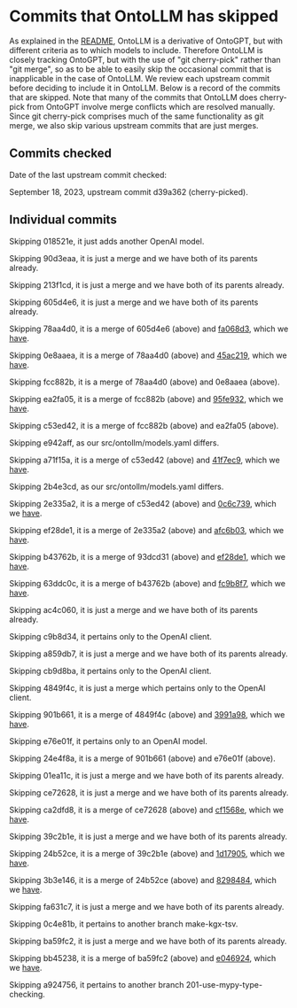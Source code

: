 # Commits that OntoLLM has skipped

As explained in the [README](README.md), OntoLLM is a derivative of OntoGPT, but with different criteria as to which models to include.  Therefore OntoLLM is closely tracking OntoGPT, but with the use of "git cherry-pick" rather than "git merge", so as to be able to easily skip the occasional commit that is inapplicable in the case of OntoLLM.  We review each upstream commit before deciding to include it in OntoLLM.  Below is a record of the commits that are skipped.  Note that many of the commits that OntoLLM does cherry-pick from OntoGPT involve merge conflicts which are resolved manually. Since git cherry-pick comprises much of the same functionality as git merge, we also skip various upstream commits that are just merges.

## Commits checked

Date of the last upstream commit checked:

September 18, 2023, upstream commit d39a362 (cherry-picked).

## Individual commits

Skipping 018521e, it just adds another OpenAI model.

Skipping 90d3eaa, it is just a merge and we have both of its parents already.

Skipping 213f1cd, it is just a merge and we have both of its parents already.

Skipping 605d4e6, it is just a merge and we have both of its parents already.

Skipping 78aa4d0, it is a merge of 605d4e6 (above) and [fa068d3](https://github.com/monarch-initiative/ontogpt/commit/fa068d38e4de5c0eebfd0ed2a4b9161f64df0399), which we [have](https://github.com/monarch-initiative/ontogpt/commit/1bd84e953985be32e872320de131987c4cadffcd).

Skipping 0e8aaea, it is a merge of 78aa4d0 (above) and [45ac219](https://github.com/monarch-initiative/ontogpt/commit/45ac219eaba367fe7ae2c5cd2d51248aff4fc775), which we [have](https://github.com/monarch-initiative/ontogpt/commit/f60b75a00b8b0826ecd0c0b705ab48401c01cd42).

Skipping fcc882b, it is a merge of 78aa4d0 (above) and 0e8aaea (above).

Skipping ea2fa05, it is a merge of fcc882b (above) and [95fe932](https://github.com/monarch-initiative/ontogpt/commit/95fe9324f583fcac7afd7aa4fb648914c537f4d0), which we [have](https://github.com/monarch-initiative/ontogpt/commit/07a7eb1001acdc3e55869f7e95f6c09e8e7ab7dc).

Skipping c53ed42, it is a merge of fcc882b (above) and ea2fa05 (above).

Skipping e942aff, as our src/ontollm/models.yaml differs.

Skipping a71f15a, it is a merge of c53ed42 (above) and [41f7ec9](https://github.com/monarch-initiative/ontogpt/commit/41f7ec9961a60724353ab828cad020a03e83d9ed), which we [have](https://github.com/monarch-initiative/ontogpt/commit/df9d13f4ae51114f2c721878d5259834312be879).

Skipping 2b4e3cd, as our src/ontollm/models.yaml differs.

Skipping 2e335a2, it is a merge of c53ed42 (above) and [0c6c739](https://github.com/monarch-initiative/ontogpt/commit/0c6c739d7a2165f7241ee7d99d21d55dac43b862), which we [have](https://github.com/monarch-initiative/ontogpt/commit/7725f23ddc161304026c85b538423fee6de9cb30).

Skipping ef28de1, it is a merge of 2e335a2 (above) and [afc6b03](https://github.com/monarch-initiative/ontogpt/commit/afc6b036b6e077e9735c4896d0973021301e00db), which we [have](https://github.com/monarch-initiative/ontogpt/commit/679c51bf49ef594fad4160206d77a40cd221e5ec).

Skipping b43762b, it is a merge of 93dcd31 (above) and [ef28de1](https://github.com/monarch-initiative/ontogpt/commit/ef28de170b44fcc42f3c87d00e788c1e126fd557), which we [have](https://github.com/monarch-initiative/ontogpt/commit/c7a05fe211169e375735869c0cc7b1e8e75f5b04).

Skipping 63ddc0c, it is a merge of b43762b (above) and [fc9b8f7](https://github.com/monarch-initiative/ontogpt/commit/fc9b8f70654e7e699d4726436e14bb840455caef), which we [have](https://github.com/monarch-initiative/ontogpt/commit/81887a0c0b917a7dd6edb9a13eb5994d06714166).

Skipping ac4c060, it is just a merge and we have both of its parents already.

Skipping c9b8d34, it pertains only to the OpenAI client.

Skipping a859db7, it is just a merge and we have both of its parents already.

Skipping cb9d8ba, it pertains only to the OpenAI client.

Skipping 4849f4c, it is just a merge which pertains only to the OpenAI client.

Skipping 901b661, it is a merge of 4849f4c (above) and [3991a98](https://github.com/ruchira/OntoLLM/commit/3991a988a764c536b2464bf57c53cec65afbe711), which we [have](https://github.com/monarch-initiative/ontogpt/commit/519e557afc5a0def4f62cd1a653b3f4d9d2733fc).

Skipping e76e01f, it pertains only to an OpenAI model.

Skipping 24e4f8a, it is a merge of 901b661 (above) and e76e01f (above).

Skipping 01ea11c, it is just a merge and we have both of its parents already.

Skipping ce72628, it is just a merge and we have both of its parents already.

Skipping ca2dfd8, it is a merge of ce72628 (above) and
[cf1568e](https://github.com/monarch-initiative/ontogpt/commit/cf1568e76ca0ca803a18c57bd1abd420b92fcb57),
which we
[have](https://github.com/monarch-initiative/ontogpt/commit/88ed55b56424568992dabd7926f3f7f09aa75d7e).

Skipping 39c2b1e, it is just a merge and we have both of its parents already.

Skipping 24b52ce, it is a merge of 39c2b1e (above) and [1d17905](https://github.com/ruchira/OntoLLM/commit/1d179054aacf0e8bf032305041478a24cc541c88), which we [have](https://github.com/ruchira/OntoLLM/commit/a3dcd0a503d9314de1a479843d56aed396998b0c).

Skipping 3b3e146, it is a merge of 24b52ce (above) and [8298484](https://github.com/ruchira/OntoLLM/commit/82984842c96a652c25674b8197d82df7a0006236), which we [have](https://github.com/ruchira/OntoLLM/commit/4f603158ebbd6b077ed0f9e77418b61b8882f00e).

Skipping fa631c7, it is just a merge and we have both of its parents already.

Skipping 0c4e81b, it pertains to another branch make-kgx-tsv.

Skipping ba59fc2, it is just a merge and we have both of its parents already.

Skipping bb45238, it is a merge of ba59fc2 (above) and [e046924](https://github.com/ruchira/OntoLLM/commit/e046924a0133068d289af8eeba84ab4ccfb451ce), which we [have](https://github.com/ruchira/OntoLLM/commit/fd42c5dc572b9aaef431a873a13b000ee3e7847e).

Skipping a924756, it pertains to another branch 201-use-mypy-type-checking.
